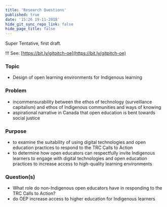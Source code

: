 ```yaml
---
title: 'Research Questions'
published: true
date: '15:26 19-11-2018'
hide_git_sync_repo_link: false
hide_page_title: false
---
```


Super Tentative, first draft.

!!! See: [https://bit.ly/gitpitch-oe](https://bit.ly/gitpitch-oe)

### Topic

- Design of open learning environments for Indigenous learning

### Problem

- incommensurability between the ethos of technology (surveillance capitalism) and ethos of Indigenous communities and ways of knowing
- aspirational narrative in Canada that open education is bent towards social justice

### Purpose

- to examine the suitability of using digital technologies and open education practices to respond to the TRC Calls to Action
- to determine how open educators can respectfully invite Indigenous learners to engage with digital technologies and open education practices to increase access to high-quality learning environments

### Question(s)

- What role do non-Indigenous open educators have in responding to the TRC Calls to Action?
- do OEP increase access to higher education for Indigenous learners
